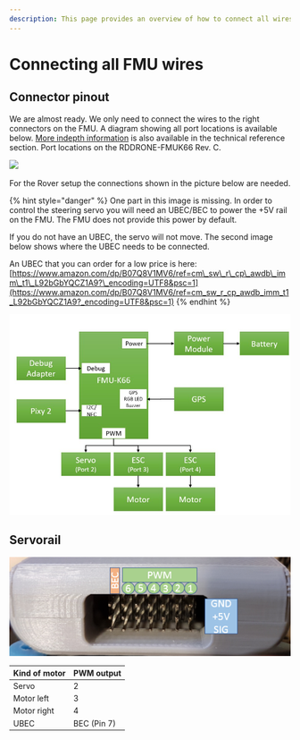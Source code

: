 ```yaml
---
description: This page provides an overview of how to connect all wires to the FMU.
---
```


# Connecting all FMU wires

## Connector pinout <a id="connector-pinout"></a>

We are almost ready. We only need to connect the wires to the right connectors on the FMU. A diagram showing all port locations is available below. [More indepth information](https://nxp.gitbook.io/nxp-cup/hardware-reference/connectors-and-pinout) is also available in the technical reference section. Port locations on the RDDRONE-FMUK66 Rev. C.

![](https://blobscdn.gitbook.com/v0/b/gitbook-28427.appspot.com/o/assets%2F-L9GLtb-Tz_XaKbQu-Al%2F-Lb4JCAYBfGv_1_7x9Eo%2F-Lb4JfRjq6gAyj8_67st%2Fimage.png?alt=media&token=8574fcd2-3c55-443f-b0f2-8abe30c6f687)

For the Rover setup the connections shown in the picture below are needed.

{% hint style="danger" %}
One part in this image is missing. In order to control the steering servo you will need an UBEC/BEC to power the +5V rail on the FMU. The FMU does not provide this power by default.

If you do not have an UBEC, the servo will not move. The second image below shows where the UBEC needs to be connected.

An UBEC that you can order for a low price is here: [https://www.amazon.com/dp/B07Q8V1MV6/ref=cm\_sw\_r\_cp\_awdb\_imm\_t1\_L92bGbYQCZ1A9?\_encoding=UTF8&psc=1](https://www.amazon.com/dp/B07Q8V1MV6/ref=cm_sw_r_cp_awdb_imm_t1_L92bGbYQCZ1A9?_encoding=UTF8&psc=1)
{% endhint %}

![](../../../.gitbook/assets/block_diagram_fmu.jpg)

## Servorail

![Pinout of the servo rail.](../../../.gitbook/assets/servo_pinout.png)

| Kind of motor | PWM output |
| :--- | :--- |
| Servo | 2 |
| Motor left | 3 |
| Motor right | 4 |
| UBEC | BEC \(Pin 7\) |



